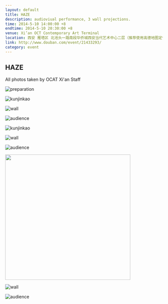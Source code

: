 ```yaml
---
layout: default
title: HAZE
description: audioviual performance, 3 wall projections.
time: 2014-5-10 14:00:00 +8
endtime: 2014-5-10 20:30:00 +8
venue: Xi’an OCT Contemporary Art Terminal
location: 西安 雁塔区 北池头一路南段华侨城西安当代艺术中心二层（推荐使用高德地图定位）
link: http://www.douban.com/event/21433293/
category: event
---
```


## HAZE

All photos taken by OCAT Xi'an Staff

![preparation]({{site.url}}/photos/haze-at-ocat-xian/preparation.jpg)

![kunjinkao]({{site.url}}/photos/haze-at-ocat-xian/kunjinkao1.jpg)

![wall]({{site.url}}/photos/haze-at-ocat-xian/wall1.jpg)

![audience]({{site.url}}/photos/haze-at-ocat-xian/audience1.jpg)

![kunjinkao]({{site.url}}/photos/haze-at-ocat-xian/kunjinkao2.jpg)

![wall]({{site.url}}/photos/haze-at-ocat-xian/wall2.jpg)

![audience]({{site.url}}/photos/haze-at-ocat-xian/audience2.jpg)

<img src="{{site.url}}/photos/haze-at-ocat-xian/kunjinkao3.jpg" width="400">

![wall]({{site.url}}/photos/haze-at-ocat-xian/wall3.jpg)

![audience]({{site.url}}/photos/haze-at-ocat-xian/audience3.jpg)
